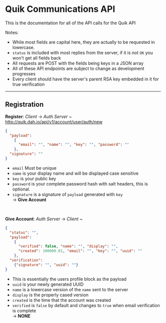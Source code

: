 # Quik Communications API
This is the documentation for all of the API calls for the Quik API

Notes:
  - While most fields are capital here, they are actually to be requested in lowercase.
  - `status` is included with most replies from the server, if it is not `OK` you won't get all fields back
  - All requests are POST with the fields being keys in a JSON array
  - All of these API endpoints are subject to change as development progresses
  - Every client should have the server's parent RSA key embedded in it for true verification

---------------------------------------------------------------------------------------------------------
## Registration 

**Register**: *Client* -> *Auth Server* ~ http://quik.dah.io/api/v1/account/user/auth/new
```json
{
  "payload": 
    {
      "email": "", "name": "", "key": "", "password": ""
    }, 
  "signature": ""
} 
```
  - `email` Must be unique
  - `name` is your display name and will be displayed case sensitive
  - `key` is your public key
  - `password` is your complete password hash with salt headers, this is optional.
  - `signature` is a signature of `payload` generated with `key`  
 -> **Give Account**
  
  &nbsp;

**Give Account**: *Auth Server* -> *Client* ~ 
```json
{
  "status": "", 
  "payload": 
    {
      "verified": false, "name": "", "display": "", 
      "created": 100000.01, "email": "", "key": "", "uuid": ""
    }, 
  "verification": 
    {"signature": "", "uuid": ""}
}
```
  - This is essentially the users profile block as the payload
  - `uuid` is your newly generated UUID
  - `name` is a lowercase version of the `name` sent to the server
  - `display` is the properly cased version
  - `created` is the time that the account was created
  - `verified` is `false` by default and changes to `true` when email verification is complete  
 -> **NONE**

